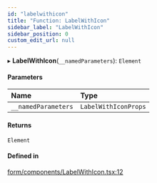 ```yaml
---
id: "labelwithicon"
title: "Function: LabelWithIcon"
sidebar_label: "LabelWithIcon"
sidebar_position: 0
custom_edit_url: null
---
```


▸ **LabelWithIcon**(`__namedParameters`): `Element`

#### Parameters

| Name | Type |
| :------ | :------ |
| `__namedParameters` | `LabelWithIconProps` |

#### Returns

`Element`

#### Defined in

[form/components/LabelWithIcon.tsx:12](https://github.com/Camberi/firecms/blob/b1328ad/src/form/components/LabelWithIcon.tsx#L12)
